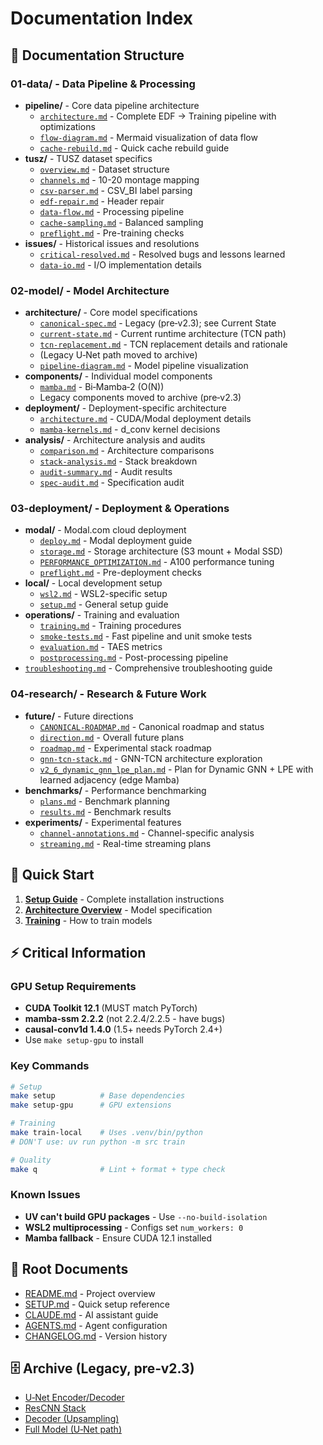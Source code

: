 # Documentation Index

## 📁 Documentation Structure

### 01-data/ - Data Pipeline & Processing
- **pipeline/** - Core data pipeline architecture
  - [`architecture.md`](01-data/pipeline/architecture.md) - Complete EDF → Training pipeline with optimizations
  - [`flow-diagram.md`](01-data/pipeline/flow-diagram.md) - Mermaid visualization of data flow
  - [`cache-rebuild.md`](01-data/pipeline/cache-rebuild.md) - Quick cache rebuild guide
- **tusz/** - TUSZ dataset specifics
  - [`overview.md`](01-data/tusz/overview.md) - Dataset structure
  - [`channels.md`](01-data/tusz/channels.md) - 10-20 montage mapping
  - [`csv-parser.md`](01-data/tusz/csv-parser.md) - CSV_BI label parsing
  - [`edf-repair.md`](01-data/tusz/edf-repair.md) - Header repair
  - [`data-flow.md`](01-data/tusz/data-flow.md) - Processing pipeline
  - [`cache-sampling.md`](01-data/tusz/cache-sampling.md) - Balanced sampling
  - [`preflight.md`](01-data/tusz/preflight.md) - Pre-training checks
- **issues/** - Historical issues and resolutions
  - [`critical-resolved.md`](01-data/issues/critical-resolved.md) - Resolved bugs and lessons learned
  - [`data-io.md`](01-data/issues/data-io.md) - I/O implementation details

### 02-model/ - Model Architecture
- **architecture/** - Core model specifications
  - [`canonical-spec.md`](02-model/architecture/canonical-spec.md) - Legacy (pre‑v2.3); see Current State
  - [`current-state.md`](02-model/architecture/current-state.md) - Current runtime architecture (TCN path)
  - [`tcn-replacement.md`](02-model/architecture/tcn-replacement.md) - TCN replacement details and rationale
  - (Legacy U‑Net path moved to archive)
  - [`pipeline-diagram.md`](02-model/architecture/pipeline-diagram.md) - Model pipeline visualization
- **components/** - Individual model components
  - [`mamba.md`](02-model/components/mamba.md) - Bi‑Mamba‑2 (O(N))
  - Legacy components moved to archive (pre‑v2.3)
- **deployment/** - Deployment-specific architecture
  - [`architecture.md`](02-model/deployment/architecture.md) - CUDA/Modal deployment details
  - [`mamba-kernels.md`](02-model/deployment/mamba-kernels.md) - d_conv kernel decisions
- **analysis/** - Architecture analysis and audits
  - [`comparison.md`](02-model/analysis/comparison.md) - Architecture comparisons
  - [`stack-analysis.md`](02-model/analysis/stack-analysis.md) - Stack breakdown
  - [`audit-summary.md`](02-model/analysis/audit-summary.md) - Audit results
  - [`spec-audit.md`](02-model/analysis/spec-audit.md) - Specification audit

### 03-deployment/ - Deployment & Operations
- **modal/** - Modal.com cloud deployment
  - [`deploy.md`](03-deployment/modal/deploy.md) - Modal deployment guide
  - [`storage.md`](03-deployment/modal/storage.md) - Storage architecture (S3 mount + Modal SSD)
  - [`PERFORMANCE_OPTIMIZATION.md`](03-deployment/modal/PERFORMANCE_OPTIMIZATION.md) - A100 performance tuning
  - [`preflight.md`](03-deployment/modal/preflight.md) - Pre-deployment checks
- **local/** - Local development setup
  - [`wsl2.md`](03-deployment/local/wsl2.md) - WSL2-specific setup
  - [`setup.md`](03-deployment/local/setup.md) - General setup guide
- **operations/** - Training and evaluation
  - [`training.md`](03-deployment/operations/training.md) - Training procedures
  - [`smoke-tests.md`](03-deployment/operations/smoke-tests.md) - Fast pipeline and unit smoke tests
  - [`evaluation.md`](03-deployment/operations/evaluation.md) - TAES metrics
  - [`postprocessing.md`](03-deployment/operations/postprocessing.md) - Post-processing pipeline
- [`troubleshooting.md`](03-deployment/troubleshooting.md) - Comprehensive troubleshooting guide

### 04-research/ - Research & Future Work
- **future/** - Future directions
  - [`CANONICAL-ROADMAP.md`](04-research/future/CANONICAL-ROADMAP.md) - Canonical roadmap and status
  - [`direction.md`](04-research/future/direction.md) - Overall future plans
  - [`roadmap.md`](04-research/future/roadmap.md) - Experimental stack roadmap
  - [`gnn-tcn-stack.md`](04-research/future/gnn-tcn-stack.md) - GNN-TCN architecture exploration
  - [`v2_6_dynamic_gnn_lpe_plan.md`](../v2_6_dynamic_gnn_lpe_plan.md) - Plan for Dynamic GNN + LPE with learned adjacency (edge Mamba)
- **benchmarks/** - Performance benchmarking
  - [`plans.md`](04-research/benchmarks/plans.md) - Benchmark planning
  - [`results.md`](04-research/benchmarks/results.md) - Benchmark results
- **experiments/** - Experimental features
  - [`channel-annotations.md`](04-research/experiments/channel-annotations.md) - Channel-specific analysis
  - [`streaming.md`](04-research/experiments/streaming.md) - Real-time streaming plans

## 🚀 Quick Start

1. **[Setup Guide](03-deployment/local/setup.md)** - Complete installation instructions
2. **[Architecture Overview](02-model/architecture/canonical-spec.md)** - Model specification
3. **[Training](03-deployment/operations/training.md)** - How to train models

## ⚡ Critical Information

### GPU Setup Requirements
- **CUDA Toolkit 12.1** (MUST match PyTorch)
- **mamba-ssm 2.2.2** (not 2.2.4/2.2.5 - have bugs)
- **causal-conv1d 1.4.0** (1.5+ needs PyTorch 2.4+)
- Use `make setup-gpu` to install

### Key Commands
```bash
# Setup
make setup          # Base dependencies
make setup-gpu      # GPU extensions

# Training
make train-local    # Uses .venv/bin/python
# DON'T use: uv run python -m src train

# Quality
make q              # Lint + format + type check
```

### Known Issues
- **UV can't build GPU packages** - Use `--no-build-isolation`
- **WSL2 multiprocessing** - Configs set `num_workers: 0`
- **Mamba fallback** - Ensure CUDA 12.1 installed

## 📁 Root Documents
- [README.md](../README.md) - Project overview
- [SETUP.md](../SETUP.md) - Quick setup reference
- [CLAUDE.md](../CLAUDE.md) - AI assistant guide
- [AGENTS.md](../AGENTS.md) - Agent configuration
- [CHANGELOG.md](../CHANGELOG.md) - Version history

## 🗄️ Archive (Legacy, pre‑v2.3)
- [U‑Net Encoder/Decoder](archive/unet.md)
- [ResCNN Stack](archive/rescnn.md)
- [Decoder (Upsampling)](archive/decoder.md)
- [Full Model (U‑Net path)](archive/full-model.md)
